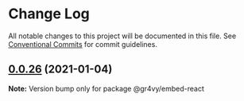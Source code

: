 # Change Log

All notable changes to this project will be documented in this file.
See [Conventional Commits](https://conventionalcommits.org) for commit guidelines.

## [0.0.26](https://github.com/gr4vy/embed/compare/v0.0.25...v0.0.26) (2021-01-04)

**Note:** Version bump only for package @gr4vy/embed-react
